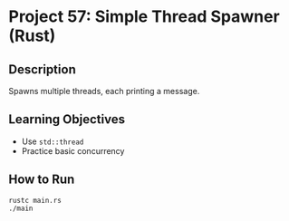 # Project 57: Simple Thread Spawner (Rust)

## Description
Spawns multiple threads, each printing a message.

## Learning Objectives
- Use `std::thread`
- Practice basic concurrency

## How to Run
```
rustc main.rs
./main
```
